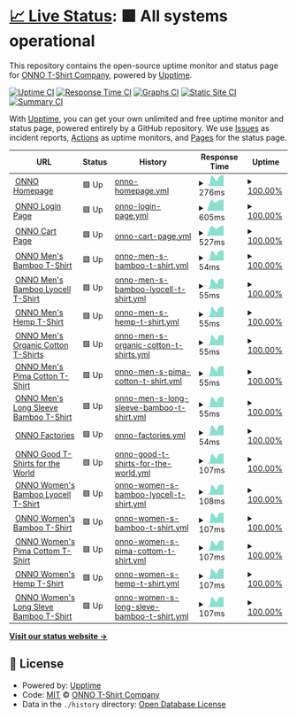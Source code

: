 # [📈 Live Status](https://status.onno.com): <!--live status--> **🟩 All systems operational**

This repository contains the open-source uptime monitor and status page for [ONNO T-Shirt Company](https://onno.com/), powered by [Upptime](https://github.com/upptime/upptime).

[![Uptime CI](https://github.com/onno-t-shirt-company/upptime/workflows/Uptime%20CI/badge.svg)](https://github.com/onno-t-shirt-company/upptime/actions?query=workflow%3A%22Uptime+CI%22)
[![Response Time CI](https://github.com/onno-t-shirt-company/upptime/workflows/Response%20Time%20CI/badge.svg)](https://github.com/onno-t-shirt-company/upptime/actions?query=workflow%3A%22Response+Time+CI%22)
[![Graphs CI](https://github.com/onno-t-shirt-company/upptime/workflows/Graphs%20CI/badge.svg)](https://github.com/onno-t-shirt-company/upptime/actions?query=workflow%3A%22Graphs+CI%22)
[![Static Site CI](https://github.com/onno-t-shirt-company/upptime/workflows/Static%20Site%20CI/badge.svg)](https://github.com/onno-t-shirt-company/upptime/actions?query=workflow%3A%22Static+Site+CI%22)
[![Summary CI](https://github.com/onno-t-shirt-company/upptime/workflows/Summary%20CI/badge.svg)](https://github.com/onno-t-shirt-company/upptime/actions?query=workflow%3A%22Summary+CI%22)

With [Upptime](https://upptime.js.org), you can get your own unlimited and free uptime monitor and status page, powered entirely by a GitHub repository. We use [Issues](https://github.com/onno-t-shirt-company/upptime/issues) as incident reports, [Actions](https://github.com/onno-t-shirt-company/upptime/actions) as uptime monitors, and [Pages](https://status.onno.com) for the status page.

<!--start: status pages-->
<!-- This summary is generated by Upptime (https://github.com/upptime/upptime) -->
<!-- Do not edit this manually, your changes will be overwritten -->
<!-- prettier-ignore -->
| URL | Status | History | Response Time | Uptime |
| --- | ------ | ------- | ------------- | ------ |
| <img alt="" src="https://icons.duckduckgo.com/ip3/onno.com.ico" height="13"> [ONNO Homepage](https://onno.com) | 🟩 Up | [onno-homepage.yml](https://github.com/onno-t-shirt-company/upptime/commits/HEAD/history/onno-homepage.yml) | <details><summary><img alt="Response time graph" src="./graphs/onno-homepage/response-time-week.png" height="20"> 276ms</summary><br><a href="https://status.onno.com/history/onno-homepage"><img alt="Response time 189" src="https://img.shields.io/endpoint?url=https%3A%2F%2Fraw.githubusercontent.com%2Fonno-t-shirt-company%2Fupptime%2FHEAD%2Fapi%2Fonno-homepage%2Fresponse-time.json"></a><br><a href="https://status.onno.com/history/onno-homepage"><img alt="24-hour response time 378" src="https://img.shields.io/endpoint?url=https%3A%2F%2Fraw.githubusercontent.com%2Fonno-t-shirt-company%2Fupptime%2FHEAD%2Fapi%2Fonno-homepage%2Fresponse-time-day.json"></a><br><a href="https://status.onno.com/history/onno-homepage"><img alt="7-day response time 276" src="https://img.shields.io/endpoint?url=https%3A%2F%2Fraw.githubusercontent.com%2Fonno-t-shirt-company%2Fupptime%2FHEAD%2Fapi%2Fonno-homepage%2Fresponse-time-week.json"></a><br><a href="https://status.onno.com/history/onno-homepage"><img alt="30-day response time 213" src="https://img.shields.io/endpoint?url=https%3A%2F%2Fraw.githubusercontent.com%2Fonno-t-shirt-company%2Fupptime%2FHEAD%2Fapi%2Fonno-homepage%2Fresponse-time-month.json"></a><br><a href="https://status.onno.com/history/onno-homepage"><img alt="1-year response time 189" src="https://img.shields.io/endpoint?url=https%3A%2F%2Fraw.githubusercontent.com%2Fonno-t-shirt-company%2Fupptime%2FHEAD%2Fapi%2Fonno-homepage%2Fresponse-time-year.json"></a></details> | <details><summary><a href="https://status.onno.com/history/onno-homepage">100.00%</a></summary><a href="https://status.onno.com/history/onno-homepage"><img alt="All-time uptime 99.91%" src="https://img.shields.io/endpoint?url=https%3A%2F%2Fraw.githubusercontent.com%2Fonno-t-shirt-company%2Fupptime%2FHEAD%2Fapi%2Fonno-homepage%2Fuptime.json"></a><br><a href="https://status.onno.com/history/onno-homepage"><img alt="24-hour uptime 100.00%" src="https://img.shields.io/endpoint?url=https%3A%2F%2Fraw.githubusercontent.com%2Fonno-t-shirt-company%2Fupptime%2FHEAD%2Fapi%2Fonno-homepage%2Fuptime-day.json"></a><br><a href="https://status.onno.com/history/onno-homepage"><img alt="7-day uptime 100.00%" src="https://img.shields.io/endpoint?url=https%3A%2F%2Fraw.githubusercontent.com%2Fonno-t-shirt-company%2Fupptime%2FHEAD%2Fapi%2Fonno-homepage%2Fuptime-week.json"></a><br><a href="https://status.onno.com/history/onno-homepage"><img alt="30-day uptime 100.00%" src="https://img.shields.io/endpoint?url=https%3A%2F%2Fraw.githubusercontent.com%2Fonno-t-shirt-company%2Fupptime%2FHEAD%2Fapi%2Fonno-homepage%2Fuptime-month.json"></a><br><a href="https://status.onno.com/history/onno-homepage"><img alt="1-year uptime 99.91%" src="https://img.shields.io/endpoint?url=https%3A%2F%2Fraw.githubusercontent.com%2Fonno-t-shirt-company%2Fupptime%2FHEAD%2Fapi%2Fonno-homepage%2Fuptime-year.json"></a></details>
| <img alt="" src="https://icons.duckduckgo.com/ip3/onno.com.ico" height="13"> [ONNO Login Page](https://onno.com/login) | 🟩 Up | [onno-login-page.yml](https://github.com/onno-t-shirt-company/upptime/commits/HEAD/history/onno-login-page.yml) | <details><summary><img alt="Response time graph" src="./graphs/onno-login-page/response-time-week.png" height="20"> 605ms</summary><br><a href="https://status.onno.com/history/onno-login-page"><img alt="Response time 515" src="https://img.shields.io/endpoint?url=https%3A%2F%2Fraw.githubusercontent.com%2Fonno-t-shirt-company%2Fupptime%2FHEAD%2Fapi%2Fonno-login-page%2Fresponse-time.json"></a><br><a href="https://status.onno.com/history/onno-login-page"><img alt="24-hour response time 693" src="https://img.shields.io/endpoint?url=https%3A%2F%2Fraw.githubusercontent.com%2Fonno-t-shirt-company%2Fupptime%2FHEAD%2Fapi%2Fonno-login-page%2Fresponse-time-day.json"></a><br><a href="https://status.onno.com/history/onno-login-page"><img alt="7-day response time 605" src="https://img.shields.io/endpoint?url=https%3A%2F%2Fraw.githubusercontent.com%2Fonno-t-shirt-company%2Fupptime%2FHEAD%2Fapi%2Fonno-login-page%2Fresponse-time-week.json"></a><br><a href="https://status.onno.com/history/onno-login-page"><img alt="30-day response time 535" src="https://img.shields.io/endpoint?url=https%3A%2F%2Fraw.githubusercontent.com%2Fonno-t-shirt-company%2Fupptime%2FHEAD%2Fapi%2Fonno-login-page%2Fresponse-time-month.json"></a><br><a href="https://status.onno.com/history/onno-login-page"><img alt="1-year response time 515" src="https://img.shields.io/endpoint?url=https%3A%2F%2Fraw.githubusercontent.com%2Fonno-t-shirt-company%2Fupptime%2FHEAD%2Fapi%2Fonno-login-page%2Fresponse-time-year.json"></a></details> | <details><summary><a href="https://status.onno.com/history/onno-login-page">100.00%</a></summary><a href="https://status.onno.com/history/onno-login-page"><img alt="All-time uptime 99.91%" src="https://img.shields.io/endpoint?url=https%3A%2F%2Fraw.githubusercontent.com%2Fonno-t-shirt-company%2Fupptime%2FHEAD%2Fapi%2Fonno-login-page%2Fuptime.json"></a><br><a href="https://status.onno.com/history/onno-login-page"><img alt="24-hour uptime 100.00%" src="https://img.shields.io/endpoint?url=https%3A%2F%2Fraw.githubusercontent.com%2Fonno-t-shirt-company%2Fupptime%2FHEAD%2Fapi%2Fonno-login-page%2Fuptime-day.json"></a><br><a href="https://status.onno.com/history/onno-login-page"><img alt="7-day uptime 100.00%" src="https://img.shields.io/endpoint?url=https%3A%2F%2Fraw.githubusercontent.com%2Fonno-t-shirt-company%2Fupptime%2FHEAD%2Fapi%2Fonno-login-page%2Fuptime-week.json"></a><br><a href="https://status.onno.com/history/onno-login-page"><img alt="30-day uptime 100.00%" src="https://img.shields.io/endpoint?url=https%3A%2F%2Fraw.githubusercontent.com%2Fonno-t-shirt-company%2Fupptime%2FHEAD%2Fapi%2Fonno-login-page%2Fuptime-month.json"></a><br><a href="https://status.onno.com/history/onno-login-page"><img alt="1-year uptime 99.91%" src="https://img.shields.io/endpoint?url=https%3A%2F%2Fraw.githubusercontent.com%2Fonno-t-shirt-company%2Fupptime%2FHEAD%2Fapi%2Fonno-login-page%2Fuptime-year.json"></a></details>
| <img alt="" src="https://icons.duckduckgo.com/ip3/onno.com.ico" height="13"> [ONNO Cart Page](https://onno.com/cart) | 🟩 Up | [onno-cart-page.yml](https://github.com/onno-t-shirt-company/upptime/commits/HEAD/history/onno-cart-page.yml) | <details><summary><img alt="Response time graph" src="./graphs/onno-cart-page/response-time-week.png" height="20"> 527ms</summary><br><a href="https://status.onno.com/history/onno-cart-page"><img alt="Response time 481" src="https://img.shields.io/endpoint?url=https%3A%2F%2Fraw.githubusercontent.com%2Fonno-t-shirt-company%2Fupptime%2FHEAD%2Fapi%2Fonno-cart-page%2Fresponse-time.json"></a><br><a href="https://status.onno.com/history/onno-cart-page"><img alt="24-hour response time 616" src="https://img.shields.io/endpoint?url=https%3A%2F%2Fraw.githubusercontent.com%2Fonno-t-shirt-company%2Fupptime%2FHEAD%2Fapi%2Fonno-cart-page%2Fresponse-time-day.json"></a><br><a href="https://status.onno.com/history/onno-cart-page"><img alt="7-day response time 527" src="https://img.shields.io/endpoint?url=https%3A%2F%2Fraw.githubusercontent.com%2Fonno-t-shirt-company%2Fupptime%2FHEAD%2Fapi%2Fonno-cart-page%2Fresponse-time-week.json"></a><br><a href="https://status.onno.com/history/onno-cart-page"><img alt="30-day response time 476" src="https://img.shields.io/endpoint?url=https%3A%2F%2Fraw.githubusercontent.com%2Fonno-t-shirt-company%2Fupptime%2FHEAD%2Fapi%2Fonno-cart-page%2Fresponse-time-month.json"></a><br><a href="https://status.onno.com/history/onno-cart-page"><img alt="1-year response time 481" src="https://img.shields.io/endpoint?url=https%3A%2F%2Fraw.githubusercontent.com%2Fonno-t-shirt-company%2Fupptime%2FHEAD%2Fapi%2Fonno-cart-page%2Fresponse-time-year.json"></a></details> | <details><summary><a href="https://status.onno.com/history/onno-cart-page">100.00%</a></summary><a href="https://status.onno.com/history/onno-cart-page"><img alt="All-time uptime 99.91%" src="https://img.shields.io/endpoint?url=https%3A%2F%2Fraw.githubusercontent.com%2Fonno-t-shirt-company%2Fupptime%2FHEAD%2Fapi%2Fonno-cart-page%2Fuptime.json"></a><br><a href="https://status.onno.com/history/onno-cart-page"><img alt="24-hour uptime 100.00%" src="https://img.shields.io/endpoint?url=https%3A%2F%2Fraw.githubusercontent.com%2Fonno-t-shirt-company%2Fupptime%2FHEAD%2Fapi%2Fonno-cart-page%2Fuptime-day.json"></a><br><a href="https://status.onno.com/history/onno-cart-page"><img alt="7-day uptime 100.00%" src="https://img.shields.io/endpoint?url=https%3A%2F%2Fraw.githubusercontent.com%2Fonno-t-shirt-company%2Fupptime%2FHEAD%2Fapi%2Fonno-cart-page%2Fuptime-week.json"></a><br><a href="https://status.onno.com/history/onno-cart-page"><img alt="30-day uptime 100.00%" src="https://img.shields.io/endpoint?url=https%3A%2F%2Fraw.githubusercontent.com%2Fonno-t-shirt-company%2Fupptime%2FHEAD%2Fapi%2Fonno-cart-page%2Fuptime-month.json"></a><br><a href="https://status.onno.com/history/onno-cart-page"><img alt="1-year uptime 99.91%" src="https://img.shields.io/endpoint?url=https%3A%2F%2Fraw.githubusercontent.com%2Fonno-t-shirt-company%2Fupptime%2FHEAD%2Fapi%2Fonno-cart-page%2Fuptime-year.json"></a></details>
| <img alt="" src="https://icons.duckduckgo.com/ip3/onno.com.ico" height="13"> [ONNO Men's Bamboo T-Shirt](https://onno.com/store/bamboo-t-shirt-men/) | 🟩 Up | [onno-men-s-bamboo-t-shirt.yml](https://github.com/onno-t-shirt-company/upptime/commits/HEAD/history/onno-men-s-bamboo-t-shirt.yml) | <details><summary><img alt="Response time graph" src="./graphs/onno-men-s-bamboo-t-shirt/response-time-week.png" height="20"> 54ms</summary><br><a href="https://status.onno.com/history/onno-men-s-bamboo-t-shirt"><img alt="Response time 36" src="https://img.shields.io/endpoint?url=https%3A%2F%2Fraw.githubusercontent.com%2Fonno-t-shirt-company%2Fupptime%2FHEAD%2Fapi%2Fonno-men-s-bamboo-t-shirt%2Fresponse-time.json"></a><br><a href="https://status.onno.com/history/onno-men-s-bamboo-t-shirt"><img alt="24-hour response time 72" src="https://img.shields.io/endpoint?url=https%3A%2F%2Fraw.githubusercontent.com%2Fonno-t-shirt-company%2Fupptime%2FHEAD%2Fapi%2Fonno-men-s-bamboo-t-shirt%2Fresponse-time-day.json"></a><br><a href="https://status.onno.com/history/onno-men-s-bamboo-t-shirt"><img alt="7-day response time 54" src="https://img.shields.io/endpoint?url=https%3A%2F%2Fraw.githubusercontent.com%2Fonno-t-shirt-company%2Fupptime%2FHEAD%2Fapi%2Fonno-men-s-bamboo-t-shirt%2Fresponse-time-week.json"></a><br><a href="https://status.onno.com/history/onno-men-s-bamboo-t-shirt"><img alt="30-day response time 39" src="https://img.shields.io/endpoint?url=https%3A%2F%2Fraw.githubusercontent.com%2Fonno-t-shirt-company%2Fupptime%2FHEAD%2Fapi%2Fonno-men-s-bamboo-t-shirt%2Fresponse-time-month.json"></a><br><a href="https://status.onno.com/history/onno-men-s-bamboo-t-shirt"><img alt="1-year response time 36" src="https://img.shields.io/endpoint?url=https%3A%2F%2Fraw.githubusercontent.com%2Fonno-t-shirt-company%2Fupptime%2FHEAD%2Fapi%2Fonno-men-s-bamboo-t-shirt%2Fresponse-time-year.json"></a></details> | <details><summary><a href="https://status.onno.com/history/onno-men-s-bamboo-t-shirt">100.00%</a></summary><a href="https://status.onno.com/history/onno-men-s-bamboo-t-shirt"><img alt="All-time uptime 100.00%" src="https://img.shields.io/endpoint?url=https%3A%2F%2Fraw.githubusercontent.com%2Fonno-t-shirt-company%2Fupptime%2FHEAD%2Fapi%2Fonno-men-s-bamboo-t-shirt%2Fuptime.json"></a><br><a href="https://status.onno.com/history/onno-men-s-bamboo-t-shirt"><img alt="24-hour uptime 100.00%" src="https://img.shields.io/endpoint?url=https%3A%2F%2Fraw.githubusercontent.com%2Fonno-t-shirt-company%2Fupptime%2FHEAD%2Fapi%2Fonno-men-s-bamboo-t-shirt%2Fuptime-day.json"></a><br><a href="https://status.onno.com/history/onno-men-s-bamboo-t-shirt"><img alt="7-day uptime 100.00%" src="https://img.shields.io/endpoint?url=https%3A%2F%2Fraw.githubusercontent.com%2Fonno-t-shirt-company%2Fupptime%2FHEAD%2Fapi%2Fonno-men-s-bamboo-t-shirt%2Fuptime-week.json"></a><br><a href="https://status.onno.com/history/onno-men-s-bamboo-t-shirt"><img alt="30-day uptime 100.00%" src="https://img.shields.io/endpoint?url=https%3A%2F%2Fraw.githubusercontent.com%2Fonno-t-shirt-company%2Fupptime%2FHEAD%2Fapi%2Fonno-men-s-bamboo-t-shirt%2Fuptime-month.json"></a><br><a href="https://status.onno.com/history/onno-men-s-bamboo-t-shirt"><img alt="1-year uptime 100.00%" src="https://img.shields.io/endpoint?url=https%3A%2F%2Fraw.githubusercontent.com%2Fonno-t-shirt-company%2Fupptime%2FHEAD%2Fapi%2Fonno-men-s-bamboo-t-shirt%2Fuptime-year.json"></a></details>
| <img alt="" src="https://icons.duckduckgo.com/ip3/onno.com.ico" height="13"> [ONNO Men's Bamboo Lyocell T-Shirt](https://onno.com/store/bamboo-lyocell-t-shirts-men/) | 🟩 Up | [onno-men-s-bamboo-lyocell-t-shirt.yml](https://github.com/onno-t-shirt-company/upptime/commits/HEAD/history/onno-men-s-bamboo-lyocell-t-shirt.yml) | <details><summary><img alt="Response time graph" src="./graphs/onno-men-s-bamboo-lyocell-t-shirt/response-time-week.png" height="20"> 55ms</summary><br><a href="https://status.onno.com/history/onno-men-s-bamboo-lyocell-t-shirt"><img alt="Response time 36" src="https://img.shields.io/endpoint?url=https%3A%2F%2Fraw.githubusercontent.com%2Fonno-t-shirt-company%2Fupptime%2FHEAD%2Fapi%2Fonno-men-s-bamboo-lyocell-t-shirt%2Fresponse-time.json"></a><br><a href="https://status.onno.com/history/onno-men-s-bamboo-lyocell-t-shirt"><img alt="24-hour response time 73" src="https://img.shields.io/endpoint?url=https%3A%2F%2Fraw.githubusercontent.com%2Fonno-t-shirt-company%2Fupptime%2FHEAD%2Fapi%2Fonno-men-s-bamboo-lyocell-t-shirt%2Fresponse-time-day.json"></a><br><a href="https://status.onno.com/history/onno-men-s-bamboo-lyocell-t-shirt"><img alt="7-day response time 55" src="https://img.shields.io/endpoint?url=https%3A%2F%2Fraw.githubusercontent.com%2Fonno-t-shirt-company%2Fupptime%2FHEAD%2Fapi%2Fonno-men-s-bamboo-lyocell-t-shirt%2Fresponse-time-week.json"></a><br><a href="https://status.onno.com/history/onno-men-s-bamboo-lyocell-t-shirt"><img alt="30-day response time 39" src="https://img.shields.io/endpoint?url=https%3A%2F%2Fraw.githubusercontent.com%2Fonno-t-shirt-company%2Fupptime%2FHEAD%2Fapi%2Fonno-men-s-bamboo-lyocell-t-shirt%2Fresponse-time-month.json"></a><br><a href="https://status.onno.com/history/onno-men-s-bamboo-lyocell-t-shirt"><img alt="1-year response time 36" src="https://img.shields.io/endpoint?url=https%3A%2F%2Fraw.githubusercontent.com%2Fonno-t-shirt-company%2Fupptime%2FHEAD%2Fapi%2Fonno-men-s-bamboo-lyocell-t-shirt%2Fresponse-time-year.json"></a></details> | <details><summary><a href="https://status.onno.com/history/onno-men-s-bamboo-lyocell-t-shirt">100.00%</a></summary><a href="https://status.onno.com/history/onno-men-s-bamboo-lyocell-t-shirt"><img alt="All-time uptime 100.00%" src="https://img.shields.io/endpoint?url=https%3A%2F%2Fraw.githubusercontent.com%2Fonno-t-shirt-company%2Fupptime%2FHEAD%2Fapi%2Fonno-men-s-bamboo-lyocell-t-shirt%2Fuptime.json"></a><br><a href="https://status.onno.com/history/onno-men-s-bamboo-lyocell-t-shirt"><img alt="24-hour uptime 100.00%" src="https://img.shields.io/endpoint?url=https%3A%2F%2Fraw.githubusercontent.com%2Fonno-t-shirt-company%2Fupptime%2FHEAD%2Fapi%2Fonno-men-s-bamboo-lyocell-t-shirt%2Fuptime-day.json"></a><br><a href="https://status.onno.com/history/onno-men-s-bamboo-lyocell-t-shirt"><img alt="7-day uptime 100.00%" src="https://img.shields.io/endpoint?url=https%3A%2F%2Fraw.githubusercontent.com%2Fonno-t-shirt-company%2Fupptime%2FHEAD%2Fapi%2Fonno-men-s-bamboo-lyocell-t-shirt%2Fuptime-week.json"></a><br><a href="https://status.onno.com/history/onno-men-s-bamboo-lyocell-t-shirt"><img alt="30-day uptime 100.00%" src="https://img.shields.io/endpoint?url=https%3A%2F%2Fraw.githubusercontent.com%2Fonno-t-shirt-company%2Fupptime%2FHEAD%2Fapi%2Fonno-men-s-bamboo-lyocell-t-shirt%2Fuptime-month.json"></a><br><a href="https://status.onno.com/history/onno-men-s-bamboo-lyocell-t-shirt"><img alt="1-year uptime 100.00%" src="https://img.shields.io/endpoint?url=https%3A%2F%2Fraw.githubusercontent.com%2Fonno-t-shirt-company%2Fupptime%2FHEAD%2Fapi%2Fonno-men-s-bamboo-lyocell-t-shirt%2Fuptime-year.json"></a></details>
| <img alt="" src="https://icons.duckduckgo.com/ip3/onno.com.ico" height="13"> [ONNO Men's Hemp T-Shirt](https://onno.com/store/hemp-t-shirt-men/) | 🟩 Up | [onno-men-s-hemp-t-shirt.yml](https://github.com/onno-t-shirt-company/upptime/commits/HEAD/history/onno-men-s-hemp-t-shirt.yml) | <details><summary><img alt="Response time graph" src="./graphs/onno-men-s-hemp-t-shirt/response-time-week.png" height="20"> 55ms</summary><br><a href="https://status.onno.com/history/onno-men-s-hemp-t-shirt"><img alt="Response time 36" src="https://img.shields.io/endpoint?url=https%3A%2F%2Fraw.githubusercontent.com%2Fonno-t-shirt-company%2Fupptime%2FHEAD%2Fapi%2Fonno-men-s-hemp-t-shirt%2Fresponse-time.json"></a><br><a href="https://status.onno.com/history/onno-men-s-hemp-t-shirt"><img alt="24-hour response time 72" src="https://img.shields.io/endpoint?url=https%3A%2F%2Fraw.githubusercontent.com%2Fonno-t-shirt-company%2Fupptime%2FHEAD%2Fapi%2Fonno-men-s-hemp-t-shirt%2Fresponse-time-day.json"></a><br><a href="https://status.onno.com/history/onno-men-s-hemp-t-shirt"><img alt="7-day response time 55" src="https://img.shields.io/endpoint?url=https%3A%2F%2Fraw.githubusercontent.com%2Fonno-t-shirt-company%2Fupptime%2FHEAD%2Fapi%2Fonno-men-s-hemp-t-shirt%2Fresponse-time-week.json"></a><br><a href="https://status.onno.com/history/onno-men-s-hemp-t-shirt"><img alt="30-day response time 39" src="https://img.shields.io/endpoint?url=https%3A%2F%2Fraw.githubusercontent.com%2Fonno-t-shirt-company%2Fupptime%2FHEAD%2Fapi%2Fonno-men-s-hemp-t-shirt%2Fresponse-time-month.json"></a><br><a href="https://status.onno.com/history/onno-men-s-hemp-t-shirt"><img alt="1-year response time 36" src="https://img.shields.io/endpoint?url=https%3A%2F%2Fraw.githubusercontent.com%2Fonno-t-shirt-company%2Fupptime%2FHEAD%2Fapi%2Fonno-men-s-hemp-t-shirt%2Fresponse-time-year.json"></a></details> | <details><summary><a href="https://status.onno.com/history/onno-men-s-hemp-t-shirt">100.00%</a></summary><a href="https://status.onno.com/history/onno-men-s-hemp-t-shirt"><img alt="All-time uptime 100.00%" src="https://img.shields.io/endpoint?url=https%3A%2F%2Fraw.githubusercontent.com%2Fonno-t-shirt-company%2Fupptime%2FHEAD%2Fapi%2Fonno-men-s-hemp-t-shirt%2Fuptime.json"></a><br><a href="https://status.onno.com/history/onno-men-s-hemp-t-shirt"><img alt="24-hour uptime 100.00%" src="https://img.shields.io/endpoint?url=https%3A%2F%2Fraw.githubusercontent.com%2Fonno-t-shirt-company%2Fupptime%2FHEAD%2Fapi%2Fonno-men-s-hemp-t-shirt%2Fuptime-day.json"></a><br><a href="https://status.onno.com/history/onno-men-s-hemp-t-shirt"><img alt="7-day uptime 100.00%" src="https://img.shields.io/endpoint?url=https%3A%2F%2Fraw.githubusercontent.com%2Fonno-t-shirt-company%2Fupptime%2FHEAD%2Fapi%2Fonno-men-s-hemp-t-shirt%2Fuptime-week.json"></a><br><a href="https://status.onno.com/history/onno-men-s-hemp-t-shirt"><img alt="30-day uptime 100.00%" src="https://img.shields.io/endpoint?url=https%3A%2F%2Fraw.githubusercontent.com%2Fonno-t-shirt-company%2Fupptime%2FHEAD%2Fapi%2Fonno-men-s-hemp-t-shirt%2Fuptime-month.json"></a><br><a href="https://status.onno.com/history/onno-men-s-hemp-t-shirt"><img alt="1-year uptime 100.00%" src="https://img.shields.io/endpoint?url=https%3A%2F%2Fraw.githubusercontent.com%2Fonno-t-shirt-company%2Fupptime%2FHEAD%2Fapi%2Fonno-men-s-hemp-t-shirt%2Fuptime-year.json"></a></details>
| <img alt="" src="https://icons.duckduckgo.com/ip3/onno.com.ico" height="13"> [ONNO Men's Organic Cotton T-Shirts](https://onno.com/store/organic-cotton-t-shirts-men/) | 🟩 Up | [onno-men-s-organic-cotton-t-shirts.yml](https://github.com/onno-t-shirt-company/upptime/commits/HEAD/history/onno-men-s-organic-cotton-t-shirts.yml) | <details><summary><img alt="Response time graph" src="./graphs/onno-men-s-organic-cotton-t-shirts/response-time-week.png" height="20"> 55ms</summary><br><a href="https://status.onno.com/history/onno-men-s-organic-cotton-t-shirts"><img alt="Response time 36" src="https://img.shields.io/endpoint?url=https%3A%2F%2Fraw.githubusercontent.com%2Fonno-t-shirt-company%2Fupptime%2FHEAD%2Fapi%2Fonno-men-s-organic-cotton-t-shirts%2Fresponse-time.json"></a><br><a href="https://status.onno.com/history/onno-men-s-organic-cotton-t-shirts"><img alt="24-hour response time 72" src="https://img.shields.io/endpoint?url=https%3A%2F%2Fraw.githubusercontent.com%2Fonno-t-shirt-company%2Fupptime%2FHEAD%2Fapi%2Fonno-men-s-organic-cotton-t-shirts%2Fresponse-time-day.json"></a><br><a href="https://status.onno.com/history/onno-men-s-organic-cotton-t-shirts"><img alt="7-day response time 55" src="https://img.shields.io/endpoint?url=https%3A%2F%2Fraw.githubusercontent.com%2Fonno-t-shirt-company%2Fupptime%2FHEAD%2Fapi%2Fonno-men-s-organic-cotton-t-shirts%2Fresponse-time-week.json"></a><br><a href="https://status.onno.com/history/onno-men-s-organic-cotton-t-shirts"><img alt="30-day response time 39" src="https://img.shields.io/endpoint?url=https%3A%2F%2Fraw.githubusercontent.com%2Fonno-t-shirt-company%2Fupptime%2FHEAD%2Fapi%2Fonno-men-s-organic-cotton-t-shirts%2Fresponse-time-month.json"></a><br><a href="https://status.onno.com/history/onno-men-s-organic-cotton-t-shirts"><img alt="1-year response time 36" src="https://img.shields.io/endpoint?url=https%3A%2F%2Fraw.githubusercontent.com%2Fonno-t-shirt-company%2Fupptime%2FHEAD%2Fapi%2Fonno-men-s-organic-cotton-t-shirts%2Fresponse-time-year.json"></a></details> | <details><summary><a href="https://status.onno.com/history/onno-men-s-organic-cotton-t-shirts">100.00%</a></summary><a href="https://status.onno.com/history/onno-men-s-organic-cotton-t-shirts"><img alt="All-time uptime 100.00%" src="https://img.shields.io/endpoint?url=https%3A%2F%2Fraw.githubusercontent.com%2Fonno-t-shirt-company%2Fupptime%2FHEAD%2Fapi%2Fonno-men-s-organic-cotton-t-shirts%2Fuptime.json"></a><br><a href="https://status.onno.com/history/onno-men-s-organic-cotton-t-shirts"><img alt="24-hour uptime 100.00%" src="https://img.shields.io/endpoint?url=https%3A%2F%2Fraw.githubusercontent.com%2Fonno-t-shirt-company%2Fupptime%2FHEAD%2Fapi%2Fonno-men-s-organic-cotton-t-shirts%2Fuptime-day.json"></a><br><a href="https://status.onno.com/history/onno-men-s-organic-cotton-t-shirts"><img alt="7-day uptime 100.00%" src="https://img.shields.io/endpoint?url=https%3A%2F%2Fraw.githubusercontent.com%2Fonno-t-shirt-company%2Fupptime%2FHEAD%2Fapi%2Fonno-men-s-organic-cotton-t-shirts%2Fuptime-week.json"></a><br><a href="https://status.onno.com/history/onno-men-s-organic-cotton-t-shirts"><img alt="30-day uptime 100.00%" src="https://img.shields.io/endpoint?url=https%3A%2F%2Fraw.githubusercontent.com%2Fonno-t-shirt-company%2Fupptime%2FHEAD%2Fapi%2Fonno-men-s-organic-cotton-t-shirts%2Fuptime-month.json"></a><br><a href="https://status.onno.com/history/onno-men-s-organic-cotton-t-shirts"><img alt="1-year uptime 100.00%" src="https://img.shields.io/endpoint?url=https%3A%2F%2Fraw.githubusercontent.com%2Fonno-t-shirt-company%2Fupptime%2FHEAD%2Fapi%2Fonno-men-s-organic-cotton-t-shirts%2Fuptime-year.json"></a></details>
| <img alt="" src="https://icons.duckduckgo.com/ip3/onno.com.ico" height="13"> [ONNO Men's Pima Cotton T-Shirt](https://onno.com/store/pima-cotton-t-shirts-men/) | 🟩 Up | [onno-men-s-pima-cotton-t-shirt.yml](https://github.com/onno-t-shirt-company/upptime/commits/HEAD/history/onno-men-s-pima-cotton-t-shirt.yml) | <details><summary><img alt="Response time graph" src="./graphs/onno-men-s-pima-cotton-t-shirt/response-time-week.png" height="20"> 55ms</summary><br><a href="https://status.onno.com/history/onno-men-s-pima-cotton-t-shirt"><img alt="Response time 36" src="https://img.shields.io/endpoint?url=https%3A%2F%2Fraw.githubusercontent.com%2Fonno-t-shirt-company%2Fupptime%2FHEAD%2Fapi%2Fonno-men-s-pima-cotton-t-shirt%2Fresponse-time.json"></a><br><a href="https://status.onno.com/history/onno-men-s-pima-cotton-t-shirt"><img alt="24-hour response time 73" src="https://img.shields.io/endpoint?url=https%3A%2F%2Fraw.githubusercontent.com%2Fonno-t-shirt-company%2Fupptime%2FHEAD%2Fapi%2Fonno-men-s-pima-cotton-t-shirt%2Fresponse-time-day.json"></a><br><a href="https://status.onno.com/history/onno-men-s-pima-cotton-t-shirt"><img alt="7-day response time 55" src="https://img.shields.io/endpoint?url=https%3A%2F%2Fraw.githubusercontent.com%2Fonno-t-shirt-company%2Fupptime%2FHEAD%2Fapi%2Fonno-men-s-pima-cotton-t-shirt%2Fresponse-time-week.json"></a><br><a href="https://status.onno.com/history/onno-men-s-pima-cotton-t-shirt"><img alt="30-day response time 40" src="https://img.shields.io/endpoint?url=https%3A%2F%2Fraw.githubusercontent.com%2Fonno-t-shirt-company%2Fupptime%2FHEAD%2Fapi%2Fonno-men-s-pima-cotton-t-shirt%2Fresponse-time-month.json"></a><br><a href="https://status.onno.com/history/onno-men-s-pima-cotton-t-shirt"><img alt="1-year response time 36" src="https://img.shields.io/endpoint?url=https%3A%2F%2Fraw.githubusercontent.com%2Fonno-t-shirt-company%2Fupptime%2FHEAD%2Fapi%2Fonno-men-s-pima-cotton-t-shirt%2Fresponse-time-year.json"></a></details> | <details><summary><a href="https://status.onno.com/history/onno-men-s-pima-cotton-t-shirt">100.00%</a></summary><a href="https://status.onno.com/history/onno-men-s-pima-cotton-t-shirt"><img alt="All-time uptime 100.00%" src="https://img.shields.io/endpoint?url=https%3A%2F%2Fraw.githubusercontent.com%2Fonno-t-shirt-company%2Fupptime%2FHEAD%2Fapi%2Fonno-men-s-pima-cotton-t-shirt%2Fuptime.json"></a><br><a href="https://status.onno.com/history/onno-men-s-pima-cotton-t-shirt"><img alt="24-hour uptime 100.00%" src="https://img.shields.io/endpoint?url=https%3A%2F%2Fraw.githubusercontent.com%2Fonno-t-shirt-company%2Fupptime%2FHEAD%2Fapi%2Fonno-men-s-pima-cotton-t-shirt%2Fuptime-day.json"></a><br><a href="https://status.onno.com/history/onno-men-s-pima-cotton-t-shirt"><img alt="7-day uptime 100.00%" src="https://img.shields.io/endpoint?url=https%3A%2F%2Fraw.githubusercontent.com%2Fonno-t-shirt-company%2Fupptime%2FHEAD%2Fapi%2Fonno-men-s-pima-cotton-t-shirt%2Fuptime-week.json"></a><br><a href="https://status.onno.com/history/onno-men-s-pima-cotton-t-shirt"><img alt="30-day uptime 100.00%" src="https://img.shields.io/endpoint?url=https%3A%2F%2Fraw.githubusercontent.com%2Fonno-t-shirt-company%2Fupptime%2FHEAD%2Fapi%2Fonno-men-s-pima-cotton-t-shirt%2Fuptime-month.json"></a><br><a href="https://status.onno.com/history/onno-men-s-pima-cotton-t-shirt"><img alt="1-year uptime 100.00%" src="https://img.shields.io/endpoint?url=https%3A%2F%2Fraw.githubusercontent.com%2Fonno-t-shirt-company%2Fupptime%2FHEAD%2Fapi%2Fonno-men-s-pima-cotton-t-shirt%2Fuptime-year.json"></a></details>
| <img alt="" src="https://icons.duckduckgo.com/ip3/onno.com.ico" height="13"> [ONNO Men's Long Sleeve Bamboo T-Shirt](https://onno.com/store/long-sleeve-bamboo-t-shirt-men/) | 🟩 Up | [onno-men-s-long-sleeve-bamboo-t-shirt.yml](https://github.com/onno-t-shirt-company/upptime/commits/HEAD/history/onno-men-s-long-sleeve-bamboo-t-shirt.yml) | <details><summary><img alt="Response time graph" src="./graphs/onno-men-s-long-sleeve-bamboo-t-shirt/response-time-week.png" height="20"> 55ms</summary><br><a href="https://status.onno.com/history/onno-men-s-long-sleeve-bamboo-t-shirt"><img alt="Response time 37" src="https://img.shields.io/endpoint?url=https%3A%2F%2Fraw.githubusercontent.com%2Fonno-t-shirt-company%2Fupptime%2FHEAD%2Fapi%2Fonno-men-s-long-sleeve-bamboo-t-shirt%2Fresponse-time.json"></a><br><a href="https://status.onno.com/history/onno-men-s-long-sleeve-bamboo-t-shirt"><img alt="24-hour response time 73" src="https://img.shields.io/endpoint?url=https%3A%2F%2Fraw.githubusercontent.com%2Fonno-t-shirt-company%2Fupptime%2FHEAD%2Fapi%2Fonno-men-s-long-sleeve-bamboo-t-shirt%2Fresponse-time-day.json"></a><br><a href="https://status.onno.com/history/onno-men-s-long-sleeve-bamboo-t-shirt"><img alt="7-day response time 55" src="https://img.shields.io/endpoint?url=https%3A%2F%2Fraw.githubusercontent.com%2Fonno-t-shirt-company%2Fupptime%2FHEAD%2Fapi%2Fonno-men-s-long-sleeve-bamboo-t-shirt%2Fresponse-time-week.json"></a><br><a href="https://status.onno.com/history/onno-men-s-long-sleeve-bamboo-t-shirt"><img alt="30-day response time 40" src="https://img.shields.io/endpoint?url=https%3A%2F%2Fraw.githubusercontent.com%2Fonno-t-shirt-company%2Fupptime%2FHEAD%2Fapi%2Fonno-men-s-long-sleeve-bamboo-t-shirt%2Fresponse-time-month.json"></a><br><a href="https://status.onno.com/history/onno-men-s-long-sleeve-bamboo-t-shirt"><img alt="1-year response time 37" src="https://img.shields.io/endpoint?url=https%3A%2F%2Fraw.githubusercontent.com%2Fonno-t-shirt-company%2Fupptime%2FHEAD%2Fapi%2Fonno-men-s-long-sleeve-bamboo-t-shirt%2Fresponse-time-year.json"></a></details> | <details><summary><a href="https://status.onno.com/history/onno-men-s-long-sleeve-bamboo-t-shirt">100.00%</a></summary><a href="https://status.onno.com/history/onno-men-s-long-sleeve-bamboo-t-shirt"><img alt="All-time uptime 100.00%" src="https://img.shields.io/endpoint?url=https%3A%2F%2Fraw.githubusercontent.com%2Fonno-t-shirt-company%2Fupptime%2FHEAD%2Fapi%2Fonno-men-s-long-sleeve-bamboo-t-shirt%2Fuptime.json"></a><br><a href="https://status.onno.com/history/onno-men-s-long-sleeve-bamboo-t-shirt"><img alt="24-hour uptime 100.00%" src="https://img.shields.io/endpoint?url=https%3A%2F%2Fraw.githubusercontent.com%2Fonno-t-shirt-company%2Fupptime%2FHEAD%2Fapi%2Fonno-men-s-long-sleeve-bamboo-t-shirt%2Fuptime-day.json"></a><br><a href="https://status.onno.com/history/onno-men-s-long-sleeve-bamboo-t-shirt"><img alt="7-day uptime 100.00%" src="https://img.shields.io/endpoint?url=https%3A%2F%2Fraw.githubusercontent.com%2Fonno-t-shirt-company%2Fupptime%2FHEAD%2Fapi%2Fonno-men-s-long-sleeve-bamboo-t-shirt%2Fuptime-week.json"></a><br><a href="https://status.onno.com/history/onno-men-s-long-sleeve-bamboo-t-shirt"><img alt="30-day uptime 100.00%" src="https://img.shields.io/endpoint?url=https%3A%2F%2Fraw.githubusercontent.com%2Fonno-t-shirt-company%2Fupptime%2FHEAD%2Fapi%2Fonno-men-s-long-sleeve-bamboo-t-shirt%2Fuptime-month.json"></a><br><a href="https://status.onno.com/history/onno-men-s-long-sleeve-bamboo-t-shirt"><img alt="1-year uptime 100.00%" src="https://img.shields.io/endpoint?url=https%3A%2F%2Fraw.githubusercontent.com%2Fonno-t-shirt-company%2Fupptime%2FHEAD%2Fapi%2Fonno-men-s-long-sleeve-bamboo-t-shirt%2Fuptime-year.json"></a></details>
| <img alt="" src="https://icons.duckduckgo.com/ip3/onno.com.ico" height="13"> [ONNO Factories](https://onno.com/factories.html) | 🟩 Up | [onno-factories.yml](https://github.com/onno-t-shirt-company/upptime/commits/HEAD/history/onno-factories.yml) | <details><summary><img alt="Response time graph" src="./graphs/onno-factories/response-time-week.png" height="20"> 54ms</summary><br><a href="https://status.onno.com/history/onno-factories"><img alt="Response time 35" src="https://img.shields.io/endpoint?url=https%3A%2F%2Fraw.githubusercontent.com%2Fonno-t-shirt-company%2Fupptime%2FHEAD%2Fapi%2Fonno-factories%2Fresponse-time.json"></a><br><a href="https://status.onno.com/history/onno-factories"><img alt="24-hour response time 72" src="https://img.shields.io/endpoint?url=https%3A%2F%2Fraw.githubusercontent.com%2Fonno-t-shirt-company%2Fupptime%2FHEAD%2Fapi%2Fonno-factories%2Fresponse-time-day.json"></a><br><a href="https://status.onno.com/history/onno-factories"><img alt="7-day response time 54" src="https://img.shields.io/endpoint?url=https%3A%2F%2Fraw.githubusercontent.com%2Fonno-t-shirt-company%2Fupptime%2FHEAD%2Fapi%2Fonno-factories%2Fresponse-time-week.json"></a><br><a href="https://status.onno.com/history/onno-factories"><img alt="30-day response time 39" src="https://img.shields.io/endpoint?url=https%3A%2F%2Fraw.githubusercontent.com%2Fonno-t-shirt-company%2Fupptime%2FHEAD%2Fapi%2Fonno-factories%2Fresponse-time-month.json"></a><br><a href="https://status.onno.com/history/onno-factories"><img alt="1-year response time 35" src="https://img.shields.io/endpoint?url=https%3A%2F%2Fraw.githubusercontent.com%2Fonno-t-shirt-company%2Fupptime%2FHEAD%2Fapi%2Fonno-factories%2Fresponse-time-year.json"></a></details> | <details><summary><a href="https://status.onno.com/history/onno-factories">100.00%</a></summary><a href="https://status.onno.com/history/onno-factories"><img alt="All-time uptime 100.00%" src="https://img.shields.io/endpoint?url=https%3A%2F%2Fraw.githubusercontent.com%2Fonno-t-shirt-company%2Fupptime%2FHEAD%2Fapi%2Fonno-factories%2Fuptime.json"></a><br><a href="https://status.onno.com/history/onno-factories"><img alt="24-hour uptime 100.00%" src="https://img.shields.io/endpoint?url=https%3A%2F%2Fraw.githubusercontent.com%2Fonno-t-shirt-company%2Fupptime%2FHEAD%2Fapi%2Fonno-factories%2Fuptime-day.json"></a><br><a href="https://status.onno.com/history/onno-factories"><img alt="7-day uptime 100.00%" src="https://img.shields.io/endpoint?url=https%3A%2F%2Fraw.githubusercontent.com%2Fonno-t-shirt-company%2Fupptime%2FHEAD%2Fapi%2Fonno-factories%2Fuptime-week.json"></a><br><a href="https://status.onno.com/history/onno-factories"><img alt="30-day uptime 100.00%" src="https://img.shields.io/endpoint?url=https%3A%2F%2Fraw.githubusercontent.com%2Fonno-t-shirt-company%2Fupptime%2FHEAD%2Fapi%2Fonno-factories%2Fuptime-month.json"></a><br><a href="https://status.onno.com/history/onno-factories"><img alt="1-year uptime 100.00%" src="https://img.shields.io/endpoint?url=https%3A%2F%2Fraw.githubusercontent.com%2Fonno-t-shirt-company%2Fupptime%2FHEAD%2Fapi%2Fonno-factories%2Fuptime-year.json"></a></details>
| <img alt="" src="https://icons.duckduckgo.com/ip3/onno.com.ico" height="13"> [ONNO Good T-Shirts for the World](https://onno.com/good-t-shirts-for-the-world.html) | 🟩 Up | [onno-good-t-shirts-for-the-world.yml](https://github.com/onno-t-shirt-company/upptime/commits/HEAD/history/onno-good-t-shirts-for-the-world.yml) | <details><summary><img alt="Response time graph" src="./graphs/onno-good-t-shirts-for-the-world/response-time-week.png" height="20"> 107ms</summary><br><a href="https://status.onno.com/history/onno-good-t-shirts-for-the-world"><img alt="Response time 54" src="https://img.shields.io/endpoint?url=https%3A%2F%2Fraw.githubusercontent.com%2Fonno-t-shirt-company%2Fupptime%2FHEAD%2Fapi%2Fonno-good-t-shirts-for-the-world%2Fresponse-time.json"></a><br><a href="https://status.onno.com/history/onno-good-t-shirts-for-the-world"><img alt="24-hour response time 143" src="https://img.shields.io/endpoint?url=https%3A%2F%2Fraw.githubusercontent.com%2Fonno-t-shirt-company%2Fupptime%2FHEAD%2Fapi%2Fonno-good-t-shirts-for-the-world%2Fresponse-time-day.json"></a><br><a href="https://status.onno.com/history/onno-good-t-shirts-for-the-world"><img alt="7-day response time 107" src="https://img.shields.io/endpoint?url=https%3A%2F%2Fraw.githubusercontent.com%2Fonno-t-shirt-company%2Fupptime%2FHEAD%2Fapi%2Fonno-good-t-shirts-for-the-world%2Fresponse-time-week.json"></a><br><a href="https://status.onno.com/history/onno-good-t-shirts-for-the-world"><img alt="30-day response time 77" src="https://img.shields.io/endpoint?url=https%3A%2F%2Fraw.githubusercontent.com%2Fonno-t-shirt-company%2Fupptime%2FHEAD%2Fapi%2Fonno-good-t-shirts-for-the-world%2Fresponse-time-month.json"></a><br><a href="https://status.onno.com/history/onno-good-t-shirts-for-the-world"><img alt="1-year response time 54" src="https://img.shields.io/endpoint?url=https%3A%2F%2Fraw.githubusercontent.com%2Fonno-t-shirt-company%2Fupptime%2FHEAD%2Fapi%2Fonno-good-t-shirts-for-the-world%2Fresponse-time-year.json"></a></details> | <details><summary><a href="https://status.onno.com/history/onno-good-t-shirts-for-the-world">100.00%</a></summary><a href="https://status.onno.com/history/onno-good-t-shirts-for-the-world"><img alt="All-time uptime 100.00%" src="https://img.shields.io/endpoint?url=https%3A%2F%2Fraw.githubusercontent.com%2Fonno-t-shirt-company%2Fupptime%2FHEAD%2Fapi%2Fonno-good-t-shirts-for-the-world%2Fuptime.json"></a><br><a href="https://status.onno.com/history/onno-good-t-shirts-for-the-world"><img alt="24-hour uptime 100.00%" src="https://img.shields.io/endpoint?url=https%3A%2F%2Fraw.githubusercontent.com%2Fonno-t-shirt-company%2Fupptime%2FHEAD%2Fapi%2Fonno-good-t-shirts-for-the-world%2Fuptime-day.json"></a><br><a href="https://status.onno.com/history/onno-good-t-shirts-for-the-world"><img alt="7-day uptime 100.00%" src="https://img.shields.io/endpoint?url=https%3A%2F%2Fraw.githubusercontent.com%2Fonno-t-shirt-company%2Fupptime%2FHEAD%2Fapi%2Fonno-good-t-shirts-for-the-world%2Fuptime-week.json"></a><br><a href="https://status.onno.com/history/onno-good-t-shirts-for-the-world"><img alt="30-day uptime 100.00%" src="https://img.shields.io/endpoint?url=https%3A%2F%2Fraw.githubusercontent.com%2Fonno-t-shirt-company%2Fupptime%2FHEAD%2Fapi%2Fonno-good-t-shirts-for-the-world%2Fuptime-month.json"></a><br><a href="https://status.onno.com/history/onno-good-t-shirts-for-the-world"><img alt="1-year uptime 100.00%" src="https://img.shields.io/endpoint?url=https%3A%2F%2Fraw.githubusercontent.com%2Fonno-t-shirt-company%2Fupptime%2FHEAD%2Fapi%2Fonno-good-t-shirts-for-the-world%2Fuptime-year.json"></a></details>
| <img alt="" src="https://icons.duckduckgo.com/ip3/onno.com.ico" height="13"> [ONNO Women's Bamboo Lyocell T-Shirt](https://onno.com/store/bamboo-lyocell-t-shirts-women/) | 🟩 Up | [onno-women-s-bamboo-lyocell-t-shirt.yml](https://github.com/onno-t-shirt-company/upptime/commits/HEAD/history/onno-women-s-bamboo-lyocell-t-shirt.yml) | <details><summary><img alt="Response time graph" src="./graphs/onno-women-s-bamboo-lyocell-t-shirt/response-time-week.png" height="20"> 108ms</summary><br><a href="https://status.onno.com/history/onno-women-s-bamboo-lyocell-t-shirt"><img alt="Response time 56" src="https://img.shields.io/endpoint?url=https%3A%2F%2Fraw.githubusercontent.com%2Fonno-t-shirt-company%2Fupptime%2FHEAD%2Fapi%2Fonno-women-s-bamboo-lyocell-t-shirt%2Fresponse-time.json"></a><br><a href="https://status.onno.com/history/onno-women-s-bamboo-lyocell-t-shirt"><img alt="24-hour response time 144" src="https://img.shields.io/endpoint?url=https%3A%2F%2Fraw.githubusercontent.com%2Fonno-t-shirt-company%2Fupptime%2FHEAD%2Fapi%2Fonno-women-s-bamboo-lyocell-t-shirt%2Fresponse-time-day.json"></a><br><a href="https://status.onno.com/history/onno-women-s-bamboo-lyocell-t-shirt"><img alt="7-day response time 108" src="https://img.shields.io/endpoint?url=https%3A%2F%2Fraw.githubusercontent.com%2Fonno-t-shirt-company%2Fupptime%2FHEAD%2Fapi%2Fonno-women-s-bamboo-lyocell-t-shirt%2Fresponse-time-week.json"></a><br><a href="https://status.onno.com/history/onno-women-s-bamboo-lyocell-t-shirt"><img alt="30-day response time 77" src="https://img.shields.io/endpoint?url=https%3A%2F%2Fraw.githubusercontent.com%2Fonno-t-shirt-company%2Fupptime%2FHEAD%2Fapi%2Fonno-women-s-bamboo-lyocell-t-shirt%2Fresponse-time-month.json"></a><br><a href="https://status.onno.com/history/onno-women-s-bamboo-lyocell-t-shirt"><img alt="1-year response time 56" src="https://img.shields.io/endpoint?url=https%3A%2F%2Fraw.githubusercontent.com%2Fonno-t-shirt-company%2Fupptime%2FHEAD%2Fapi%2Fonno-women-s-bamboo-lyocell-t-shirt%2Fresponse-time-year.json"></a></details> | <details><summary><a href="https://status.onno.com/history/onno-women-s-bamboo-lyocell-t-shirt">100.00%</a></summary><a href="https://status.onno.com/history/onno-women-s-bamboo-lyocell-t-shirt"><img alt="All-time uptime 100.00%" src="https://img.shields.io/endpoint?url=https%3A%2F%2Fraw.githubusercontent.com%2Fonno-t-shirt-company%2Fupptime%2FHEAD%2Fapi%2Fonno-women-s-bamboo-lyocell-t-shirt%2Fuptime.json"></a><br><a href="https://status.onno.com/history/onno-women-s-bamboo-lyocell-t-shirt"><img alt="24-hour uptime 100.00%" src="https://img.shields.io/endpoint?url=https%3A%2F%2Fraw.githubusercontent.com%2Fonno-t-shirt-company%2Fupptime%2FHEAD%2Fapi%2Fonno-women-s-bamboo-lyocell-t-shirt%2Fuptime-day.json"></a><br><a href="https://status.onno.com/history/onno-women-s-bamboo-lyocell-t-shirt"><img alt="7-day uptime 100.00%" src="https://img.shields.io/endpoint?url=https%3A%2F%2Fraw.githubusercontent.com%2Fonno-t-shirt-company%2Fupptime%2FHEAD%2Fapi%2Fonno-women-s-bamboo-lyocell-t-shirt%2Fuptime-week.json"></a><br><a href="https://status.onno.com/history/onno-women-s-bamboo-lyocell-t-shirt"><img alt="30-day uptime 100.00%" src="https://img.shields.io/endpoint?url=https%3A%2F%2Fraw.githubusercontent.com%2Fonno-t-shirt-company%2Fupptime%2FHEAD%2Fapi%2Fonno-women-s-bamboo-lyocell-t-shirt%2Fuptime-month.json"></a><br><a href="https://status.onno.com/history/onno-women-s-bamboo-lyocell-t-shirt"><img alt="1-year uptime 100.00%" src="https://img.shields.io/endpoint?url=https%3A%2F%2Fraw.githubusercontent.com%2Fonno-t-shirt-company%2Fupptime%2FHEAD%2Fapi%2Fonno-women-s-bamboo-lyocell-t-shirt%2Fuptime-year.json"></a></details>
| <img alt="" src="https://icons.duckduckgo.com/ip3/onno.com.ico" height="13"> [ONNO Women's Bamboo T-Shirt](https://onno.com/store/bamboo-t-shirt-women/) | 🟩 Up | [onno-women-s-bamboo-t-shirt.yml](https://github.com/onno-t-shirt-company/upptime/commits/HEAD/history/onno-women-s-bamboo-t-shirt.yml) | <details><summary><img alt="Response time graph" src="./graphs/onno-women-s-bamboo-t-shirt/response-time-week.png" height="20"> 107ms</summary><br><a href="https://status.onno.com/history/onno-women-s-bamboo-t-shirt"><img alt="Response time 56" src="https://img.shields.io/endpoint?url=https%3A%2F%2Fraw.githubusercontent.com%2Fonno-t-shirt-company%2Fupptime%2FHEAD%2Fapi%2Fonno-women-s-bamboo-t-shirt%2Fresponse-time.json"></a><br><a href="https://status.onno.com/history/onno-women-s-bamboo-t-shirt"><img alt="24-hour response time 143" src="https://img.shields.io/endpoint?url=https%3A%2F%2Fraw.githubusercontent.com%2Fonno-t-shirt-company%2Fupptime%2FHEAD%2Fapi%2Fonno-women-s-bamboo-t-shirt%2Fresponse-time-day.json"></a><br><a href="https://status.onno.com/history/onno-women-s-bamboo-t-shirt"><img alt="7-day response time 107" src="https://img.shields.io/endpoint?url=https%3A%2F%2Fraw.githubusercontent.com%2Fonno-t-shirt-company%2Fupptime%2FHEAD%2Fapi%2Fonno-women-s-bamboo-t-shirt%2Fresponse-time-week.json"></a><br><a href="https://status.onno.com/history/onno-women-s-bamboo-t-shirt"><img alt="30-day response time 77" src="https://img.shields.io/endpoint?url=https%3A%2F%2Fraw.githubusercontent.com%2Fonno-t-shirt-company%2Fupptime%2FHEAD%2Fapi%2Fonno-women-s-bamboo-t-shirt%2Fresponse-time-month.json"></a><br><a href="https://status.onno.com/history/onno-women-s-bamboo-t-shirt"><img alt="1-year response time 56" src="https://img.shields.io/endpoint?url=https%3A%2F%2Fraw.githubusercontent.com%2Fonno-t-shirt-company%2Fupptime%2FHEAD%2Fapi%2Fonno-women-s-bamboo-t-shirt%2Fresponse-time-year.json"></a></details> | <details><summary><a href="https://status.onno.com/history/onno-women-s-bamboo-t-shirt">100.00%</a></summary><a href="https://status.onno.com/history/onno-women-s-bamboo-t-shirt"><img alt="All-time uptime 100.00%" src="https://img.shields.io/endpoint?url=https%3A%2F%2Fraw.githubusercontent.com%2Fonno-t-shirt-company%2Fupptime%2FHEAD%2Fapi%2Fonno-women-s-bamboo-t-shirt%2Fuptime.json"></a><br><a href="https://status.onno.com/history/onno-women-s-bamboo-t-shirt"><img alt="24-hour uptime 100.00%" src="https://img.shields.io/endpoint?url=https%3A%2F%2Fraw.githubusercontent.com%2Fonno-t-shirt-company%2Fupptime%2FHEAD%2Fapi%2Fonno-women-s-bamboo-t-shirt%2Fuptime-day.json"></a><br><a href="https://status.onno.com/history/onno-women-s-bamboo-t-shirt"><img alt="7-day uptime 100.00%" src="https://img.shields.io/endpoint?url=https%3A%2F%2Fraw.githubusercontent.com%2Fonno-t-shirt-company%2Fupptime%2FHEAD%2Fapi%2Fonno-women-s-bamboo-t-shirt%2Fuptime-week.json"></a><br><a href="https://status.onno.com/history/onno-women-s-bamboo-t-shirt"><img alt="30-day uptime 100.00%" src="https://img.shields.io/endpoint?url=https%3A%2F%2Fraw.githubusercontent.com%2Fonno-t-shirt-company%2Fupptime%2FHEAD%2Fapi%2Fonno-women-s-bamboo-t-shirt%2Fuptime-month.json"></a><br><a href="https://status.onno.com/history/onno-women-s-bamboo-t-shirt"><img alt="1-year uptime 100.00%" src="https://img.shields.io/endpoint?url=https%3A%2F%2Fraw.githubusercontent.com%2Fonno-t-shirt-company%2Fupptime%2FHEAD%2Fapi%2Fonno-women-s-bamboo-t-shirt%2Fuptime-year.json"></a></details>
| <img alt="" src="https://icons.duckduckgo.com/ip3/onno.com.ico" height="13"> [ONNO Women's Pima Cottom T-Shirt](https://onno.com/store/pima-cotton-t-shirts-women/) | 🟩 Up | [onno-women-s-pima-cottom-t-shirt.yml](https://github.com/onno-t-shirt-company/upptime/commits/HEAD/history/onno-women-s-pima-cottom-t-shirt.yml) | <details><summary><img alt="Response time graph" src="./graphs/onno-women-s-pima-cottom-t-shirt/response-time-week.png" height="20"> 107ms</summary><br><a href="https://status.onno.com/history/onno-women-s-pima-cottom-t-shirt"><img alt="Response time 56" src="https://img.shields.io/endpoint?url=https%3A%2F%2Fraw.githubusercontent.com%2Fonno-t-shirt-company%2Fupptime%2FHEAD%2Fapi%2Fonno-women-s-pima-cottom-t-shirt%2Fresponse-time.json"></a><br><a href="https://status.onno.com/history/onno-women-s-pima-cottom-t-shirt"><img alt="24-hour response time 143" src="https://img.shields.io/endpoint?url=https%3A%2F%2Fraw.githubusercontent.com%2Fonno-t-shirt-company%2Fupptime%2FHEAD%2Fapi%2Fonno-women-s-pima-cottom-t-shirt%2Fresponse-time-day.json"></a><br><a href="https://status.onno.com/history/onno-women-s-pima-cottom-t-shirt"><img alt="7-day response time 107" src="https://img.shields.io/endpoint?url=https%3A%2F%2Fraw.githubusercontent.com%2Fonno-t-shirt-company%2Fupptime%2FHEAD%2Fapi%2Fonno-women-s-pima-cottom-t-shirt%2Fresponse-time-week.json"></a><br><a href="https://status.onno.com/history/onno-women-s-pima-cottom-t-shirt"><img alt="30-day response time 77" src="https://img.shields.io/endpoint?url=https%3A%2F%2Fraw.githubusercontent.com%2Fonno-t-shirt-company%2Fupptime%2FHEAD%2Fapi%2Fonno-women-s-pima-cottom-t-shirt%2Fresponse-time-month.json"></a><br><a href="https://status.onno.com/history/onno-women-s-pima-cottom-t-shirt"><img alt="1-year response time 56" src="https://img.shields.io/endpoint?url=https%3A%2F%2Fraw.githubusercontent.com%2Fonno-t-shirt-company%2Fupptime%2FHEAD%2Fapi%2Fonno-women-s-pima-cottom-t-shirt%2Fresponse-time-year.json"></a></details> | <details><summary><a href="https://status.onno.com/history/onno-women-s-pima-cottom-t-shirt">100.00%</a></summary><a href="https://status.onno.com/history/onno-women-s-pima-cottom-t-shirt"><img alt="All-time uptime 100.00%" src="https://img.shields.io/endpoint?url=https%3A%2F%2Fraw.githubusercontent.com%2Fonno-t-shirt-company%2Fupptime%2FHEAD%2Fapi%2Fonno-women-s-pima-cottom-t-shirt%2Fuptime.json"></a><br><a href="https://status.onno.com/history/onno-women-s-pima-cottom-t-shirt"><img alt="24-hour uptime 100.00%" src="https://img.shields.io/endpoint?url=https%3A%2F%2Fraw.githubusercontent.com%2Fonno-t-shirt-company%2Fupptime%2FHEAD%2Fapi%2Fonno-women-s-pima-cottom-t-shirt%2Fuptime-day.json"></a><br><a href="https://status.onno.com/history/onno-women-s-pima-cottom-t-shirt"><img alt="7-day uptime 100.00%" src="https://img.shields.io/endpoint?url=https%3A%2F%2Fraw.githubusercontent.com%2Fonno-t-shirt-company%2Fupptime%2FHEAD%2Fapi%2Fonno-women-s-pima-cottom-t-shirt%2Fuptime-week.json"></a><br><a href="https://status.onno.com/history/onno-women-s-pima-cottom-t-shirt"><img alt="30-day uptime 100.00%" src="https://img.shields.io/endpoint?url=https%3A%2F%2Fraw.githubusercontent.com%2Fonno-t-shirt-company%2Fupptime%2FHEAD%2Fapi%2Fonno-women-s-pima-cottom-t-shirt%2Fuptime-month.json"></a><br><a href="https://status.onno.com/history/onno-women-s-pima-cottom-t-shirt"><img alt="1-year uptime 100.00%" src="https://img.shields.io/endpoint?url=https%3A%2F%2Fraw.githubusercontent.com%2Fonno-t-shirt-company%2Fupptime%2FHEAD%2Fapi%2Fonno-women-s-pima-cottom-t-shirt%2Fuptime-year.json"></a></details>
| <img alt="" src="https://icons.duckduckgo.com/ip3/onno.com.ico" height="13"> [ONNO Women's Hemp T-Shirt](https://onno.com/store/hemp-t-shirt-women/) | 🟩 Up | [onno-women-s-hemp-t-shirt.yml](https://github.com/onno-t-shirt-company/upptime/commits/HEAD/history/onno-women-s-hemp-t-shirt.yml) | <details><summary><img alt="Response time graph" src="./graphs/onno-women-s-hemp-t-shirt/response-time-week.png" height="20"> 107ms</summary><br><a href="https://status.onno.com/history/onno-women-s-hemp-t-shirt"><img alt="Response time 56" src="https://img.shields.io/endpoint?url=https%3A%2F%2Fraw.githubusercontent.com%2Fonno-t-shirt-company%2Fupptime%2FHEAD%2Fapi%2Fonno-women-s-hemp-t-shirt%2Fresponse-time.json"></a><br><a href="https://status.onno.com/history/onno-women-s-hemp-t-shirt"><img alt="24-hour response time 143" src="https://img.shields.io/endpoint?url=https%3A%2F%2Fraw.githubusercontent.com%2Fonno-t-shirt-company%2Fupptime%2FHEAD%2Fapi%2Fonno-women-s-hemp-t-shirt%2Fresponse-time-day.json"></a><br><a href="https://status.onno.com/history/onno-women-s-hemp-t-shirt"><img alt="7-day response time 107" src="https://img.shields.io/endpoint?url=https%3A%2F%2Fraw.githubusercontent.com%2Fonno-t-shirt-company%2Fupptime%2FHEAD%2Fapi%2Fonno-women-s-hemp-t-shirt%2Fresponse-time-week.json"></a><br><a href="https://status.onno.com/history/onno-women-s-hemp-t-shirt"><img alt="30-day response time 77" src="https://img.shields.io/endpoint?url=https%3A%2F%2Fraw.githubusercontent.com%2Fonno-t-shirt-company%2Fupptime%2FHEAD%2Fapi%2Fonno-women-s-hemp-t-shirt%2Fresponse-time-month.json"></a><br><a href="https://status.onno.com/history/onno-women-s-hemp-t-shirt"><img alt="1-year response time 56" src="https://img.shields.io/endpoint?url=https%3A%2F%2Fraw.githubusercontent.com%2Fonno-t-shirt-company%2Fupptime%2FHEAD%2Fapi%2Fonno-women-s-hemp-t-shirt%2Fresponse-time-year.json"></a></details> | <details><summary><a href="https://status.onno.com/history/onno-women-s-hemp-t-shirt">100.00%</a></summary><a href="https://status.onno.com/history/onno-women-s-hemp-t-shirt"><img alt="All-time uptime 100.00%" src="https://img.shields.io/endpoint?url=https%3A%2F%2Fraw.githubusercontent.com%2Fonno-t-shirt-company%2Fupptime%2FHEAD%2Fapi%2Fonno-women-s-hemp-t-shirt%2Fuptime.json"></a><br><a href="https://status.onno.com/history/onno-women-s-hemp-t-shirt"><img alt="24-hour uptime 100.00%" src="https://img.shields.io/endpoint?url=https%3A%2F%2Fraw.githubusercontent.com%2Fonno-t-shirt-company%2Fupptime%2FHEAD%2Fapi%2Fonno-women-s-hemp-t-shirt%2Fuptime-day.json"></a><br><a href="https://status.onno.com/history/onno-women-s-hemp-t-shirt"><img alt="7-day uptime 100.00%" src="https://img.shields.io/endpoint?url=https%3A%2F%2Fraw.githubusercontent.com%2Fonno-t-shirt-company%2Fupptime%2FHEAD%2Fapi%2Fonno-women-s-hemp-t-shirt%2Fuptime-week.json"></a><br><a href="https://status.onno.com/history/onno-women-s-hemp-t-shirt"><img alt="30-day uptime 100.00%" src="https://img.shields.io/endpoint?url=https%3A%2F%2Fraw.githubusercontent.com%2Fonno-t-shirt-company%2Fupptime%2FHEAD%2Fapi%2Fonno-women-s-hemp-t-shirt%2Fuptime-month.json"></a><br><a href="https://status.onno.com/history/onno-women-s-hemp-t-shirt"><img alt="1-year uptime 100.00%" src="https://img.shields.io/endpoint?url=https%3A%2F%2Fraw.githubusercontent.com%2Fonno-t-shirt-company%2Fupptime%2FHEAD%2Fapi%2Fonno-women-s-hemp-t-shirt%2Fuptime-year.json"></a></details>
| <img alt="" src="https://icons.duckduckgo.com/ip3/onno.com.ico" height="13"> [ONNO Women's Long Sleve Bamboo T-Shirt](https://onno.com/store/bamboo-t-shirts-long-sleeve-women/) | 🟩 Up | [onno-women-s-long-sleve-bamboo-t-shirt.yml](https://github.com/onno-t-shirt-company/upptime/commits/HEAD/history/onno-women-s-long-sleve-bamboo-t-shirt.yml) | <details><summary><img alt="Response time graph" src="./graphs/onno-women-s-long-sleve-bamboo-t-shirt/response-time-week.png" height="20"> 107ms</summary><br><a href="https://status.onno.com/history/onno-women-s-long-sleve-bamboo-t-shirt"><img alt="Response time 55" src="https://img.shields.io/endpoint?url=https%3A%2F%2Fraw.githubusercontent.com%2Fonno-t-shirt-company%2Fupptime%2FHEAD%2Fapi%2Fonno-women-s-long-sleve-bamboo-t-shirt%2Fresponse-time.json"></a><br><a href="https://status.onno.com/history/onno-women-s-long-sleve-bamboo-t-shirt"><img alt="24-hour response time 143" src="https://img.shields.io/endpoint?url=https%3A%2F%2Fraw.githubusercontent.com%2Fonno-t-shirt-company%2Fupptime%2FHEAD%2Fapi%2Fonno-women-s-long-sleve-bamboo-t-shirt%2Fresponse-time-day.json"></a><br><a href="https://status.onno.com/history/onno-women-s-long-sleve-bamboo-t-shirt"><img alt="7-day response time 107" src="https://img.shields.io/endpoint?url=https%3A%2F%2Fraw.githubusercontent.com%2Fonno-t-shirt-company%2Fupptime%2FHEAD%2Fapi%2Fonno-women-s-long-sleve-bamboo-t-shirt%2Fresponse-time-week.json"></a><br><a href="https://status.onno.com/history/onno-women-s-long-sleve-bamboo-t-shirt"><img alt="30-day response time 77" src="https://img.shields.io/endpoint?url=https%3A%2F%2Fraw.githubusercontent.com%2Fonno-t-shirt-company%2Fupptime%2FHEAD%2Fapi%2Fonno-women-s-long-sleve-bamboo-t-shirt%2Fresponse-time-month.json"></a><br><a href="https://status.onno.com/history/onno-women-s-long-sleve-bamboo-t-shirt"><img alt="1-year response time 55" src="https://img.shields.io/endpoint?url=https%3A%2F%2Fraw.githubusercontent.com%2Fonno-t-shirt-company%2Fupptime%2FHEAD%2Fapi%2Fonno-women-s-long-sleve-bamboo-t-shirt%2Fresponse-time-year.json"></a></details> | <details><summary><a href="https://status.onno.com/history/onno-women-s-long-sleve-bamboo-t-shirt">100.00%</a></summary><a href="https://status.onno.com/history/onno-women-s-long-sleve-bamboo-t-shirt"><img alt="All-time uptime 100.00%" src="https://img.shields.io/endpoint?url=https%3A%2F%2Fraw.githubusercontent.com%2Fonno-t-shirt-company%2Fupptime%2FHEAD%2Fapi%2Fonno-women-s-long-sleve-bamboo-t-shirt%2Fuptime.json"></a><br><a href="https://status.onno.com/history/onno-women-s-long-sleve-bamboo-t-shirt"><img alt="24-hour uptime 100.00%" src="https://img.shields.io/endpoint?url=https%3A%2F%2Fraw.githubusercontent.com%2Fonno-t-shirt-company%2Fupptime%2FHEAD%2Fapi%2Fonno-women-s-long-sleve-bamboo-t-shirt%2Fuptime-day.json"></a><br><a href="https://status.onno.com/history/onno-women-s-long-sleve-bamboo-t-shirt"><img alt="7-day uptime 100.00%" src="https://img.shields.io/endpoint?url=https%3A%2F%2Fraw.githubusercontent.com%2Fonno-t-shirt-company%2Fupptime%2FHEAD%2Fapi%2Fonno-women-s-long-sleve-bamboo-t-shirt%2Fuptime-week.json"></a><br><a href="https://status.onno.com/history/onno-women-s-long-sleve-bamboo-t-shirt"><img alt="30-day uptime 100.00%" src="https://img.shields.io/endpoint?url=https%3A%2F%2Fraw.githubusercontent.com%2Fonno-t-shirt-company%2Fupptime%2FHEAD%2Fapi%2Fonno-women-s-long-sleve-bamboo-t-shirt%2Fuptime-month.json"></a><br><a href="https://status.onno.com/history/onno-women-s-long-sleve-bamboo-t-shirt"><img alt="1-year uptime 100.00%" src="https://img.shields.io/endpoint?url=https%3A%2F%2Fraw.githubusercontent.com%2Fonno-t-shirt-company%2Fupptime%2FHEAD%2Fapi%2Fonno-women-s-long-sleve-bamboo-t-shirt%2Fuptime-year.json"></a></details>

<!--end: status pages-->

[**Visit our status website →**](https://status.onno.com)

## 📄 License

- Powered by: [Upptime](https://github.com/upptime/upptime)
- Code: [MIT](./LICENSE) © [ONNO T-Shirt Company](https://onno.com/)
- Data in the `./history` directory: [Open Database License](https://opendatacommons.org/licenses/odbl/1-0/)
